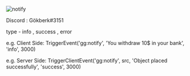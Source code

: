 ![notify](https://github.com/gokberkgok/gg-notify/assets/67126609/cb692c17-2fe6-4b4f-8f6f-7f1805892c12)

Discord : Gökberk#3151

type - info , success , error

e.g. Client Side: 
TriggerEvent('gg:notify', 'You withdraw 10$ in your bank', 'info', 3000)

e.g. Server Side:
TriggerClientEvent('gg:notify', src, 'Object placed successfully', 'success', 3000)

